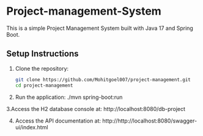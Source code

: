 # Project-management-System
This is a simple Project Management System built with Java 17 and Spring Boot.

## Setup Instructions

1. Clone the repository:
   ```sh
   git clone https://github.com/Mohitgoel007/project-management.git
   cd project-management
   
2. Run the application:
   ./mvn spring-boot:run

3.Access the H2 database console at:
  http://localhost:8080/db-project

4. Access the API documentation at:
   http://http://localhost:8080/swagger-ui/index.html
